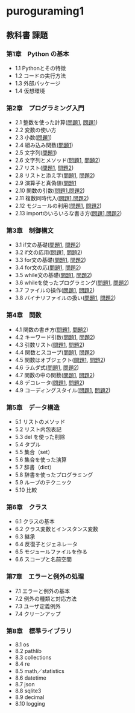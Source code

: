 # puroguraming1
## 教科書 課題
### 第1章　Python **の基本**
* 1.1 Pythonとその特徴
* 1.2 コードの実行方法
* 1.3 外部パッケージ
* 1.4 仮想環境
### 第2章　**プログラミング入門**
* 2.1 整数を使った計算([問題1](ch2/Q2_1_1.py), [問題1](ch2/Q2_1_2.py)) 
* 2.2 変数の使い方
* 2.3 小数([問題1](ch2/Q2_3_1.py))
* 2.4 組み込み関数([問題1](ch2/Q2_4_1.py))
* 2.5 文字列([問題1](ch2/Q2_5_1.py))
* 2.6 文字列とメソッド([問題1](ch2/Q2_6_1.py), [問題2](ch2/Q2_6_2.py))
* 2.7 リスト([問題1](ch2/Q2_7_1.py), [問題2](ch2/Q2_7_2.py))
* 2.8 リストと添え字([問題1](ch2/Q2_8_1.py), [問題2](ch2/Q2_8_2.py))
* 2.9 演算子と真偽値([問題1](ch2/Q2_9_1.py)
* 2.10 関数の引数([問題1](ch2/Q2_10_1.py),[問題2](ch2/Q2_10_2.py))
* 2.11 複数同時代入([問題1](ch2/Q2_11_1.py),[問題2](ch2/Q2_11_2.py))
* 2.12 モジュールの利用([問題1](ch2/Q2_12_1.py), [問題2](ch2/Q2_12_2.py))
* 2.13 importのいろいろな書き方([問題1](ch2/Q2_13_1.py),[問題2](ch2/Q2_13_2.py))
### 第3章　**制御構文**
* 3.1 if文の基礎([問題1](ch3/Q3_1_1.py), [問題2](ch3/Q3_1_2.py))
* 3.2 if文の応用([問題1](ch3/Q3_2_1.py), [問題2](ch3/Q3_2_2.py))
* 3.3 for文の基礎([問題1](ch3/Q3_3_1.py), [問題2](ch3/Q3_3_2.py))
* 3.4 for文の応([問題1](ch3/Q3_4_1.py), [問題2](ch3/Q3_4_2.py))
* 3.5 while文の基礎([問題1](), [問題2]())
* 3.6 whileを使ったプログラミング([問題1](), [問題2]())
* 3.7 ファイルの操作([問題1](), [問題2]())
* 3.8 バイナリファイルの扱い([問題1](), [問題2]())
### 第4章　**関数**
* 4.1 関数の書き方([問題1](), [問題2]())
* 4.2 キーワード引数([問題1](), [問題2]())
* 4.3 引数リスト([問題1](), [問題2]())
* 4.4 関数とスコープ([問題1](), [問題2]())
* 4.5 関数はオブジェクト([問題1](), [問題2]())
* 4.6 ラムダ式([問題1](), [問題2]())
* 4.7 関数の中の関数([問題1](), [問題2]())
* 4.8 デコレータ([問題1](), [問題2]())
* 4.9 コーディングスタイル([問題1](), [問題2]())
### 第5章　**データ構造**
* 5.1 リストのメソッド
* 5.2 リスト内包表記
* 5.3 del を使った削除
* 5.4 タプル
* 5.5 集合（set）
* 5.6 集合を使った演算
* 5.7 辞書（dict）
* 5.8 辞書を使ったプログラミング
* 5.9 ループのテクニック
* 5.10 比較
### 第6章　**クラス**
* 6.1 クラスの基本
* 6.2 クラス変数とインスタンス変数
* 6.3 継承
* 6.4 反復子とジェネレータ
* 6.5 モジュールファイルを作る
* 6.6 スコープと名前空間
### 第7章　**エラーと例外の処理**
* 7.1 エラーと例外の基本
* 7.2 例外の種類と対応方法
* 7.3 ユーザ定義例外
* 7.4 クリーンアップ
### 第8章　**標準ライブラリ**
* 8.1 os
* 8.2 pathlib
* 8.3 collections
* 8.4 re
* 8.5 math／statistics
* 8.6 datetime
* 8.7 json
* 8.8 sqlite3
* 8.9 decimal
* 8.10 logging
